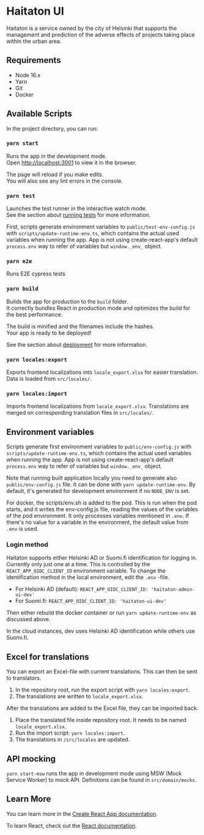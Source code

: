 # Haitaton UI

Haitaton is a service owned by the city of Helsinki that supports the management and prediction of the adverse
effects of projects taking place within the urban area.

## Requirements

- Node 16.x
- Yarn
- Git
- Docker

## Available Scripts

In the project directory, you can run:

### `yarn start`

Runs the app in the development mode.<br />
Open [http://localhost:3001](http://localhost:3001) to view it in the browser.

The page will reload if you make edits.<br />
You will also see any lint errors in the console.

### `yarn test`

Launches the test runner in the interactive watch mode.<br />
See the section about [running tests](https://facebook.github.io/create-react-app/docs/running-tests) for more information.

First, scripts generate environment variables to `public/test-env-config.js`
with `scripts/update-runtime-env.ts`, which contains the actual used variables when running the app.
App is not using create-react-app's default `process.env` way to refer of variables
but `window._env_` object.

### `yarn e2e`

Runs E2E cypress tests

### `yarn build`

Builds the app for production to the `build` folder.<br />
It correctly bundles React in production mode and optimizes the build for the best performance.

The build is minified and the filenames include the hashes.<br />
Your app is ready to be deployed!

See the section about [deployment](https://facebook.github.io/create-react-app/docs/deployment) for more information.

### `yarn locales:export`

Exports frontend localizations into `locale_export.xlsx` for easier translation. Data is loaded
from `src/locales/`.

### `yarn locales:import`

Imports frontend localizations from `locale_export.xlsx`. Translations are merged on corresponding translation files
in `src/locales/`.

## Environment variables

Scripts generate first environment variables to `public/env-config.js` with
`scripts/update-runtime-env.ts`, which contains the actual used variables when running the app. App
is not using create-react-app's default `process.env` way to refer of variables but `window._env_`
object.

Note that running built application locally you need to generate also `public/env-config.js` file.
It can be done with `yarn update-runtime-env`. By default, it's generated for development
environment if no `NODE_ENV` is set.

For docker, the scripts/env.sh is added to the pod. This is run when the pod starts, and it writes
the env-config.js file, reading the values of the variables of the pod environment. It only
processes variables mentioned in `.env`. If there's no value for a variable in the environment, the
default value from `.env` is used.

### Login method

Haitaton supports either Helsinki AD or Suomi.fi identification for logging in. Currently only just
one at a time. This is controlled by the `REACT_APP_OIDC_CLIENT_ID` environment variable. To change
the identification method in the local environment, edit the `.env` -file.

- For Helsinki AD (default):
  `REACT_APP_OIDC_CLIENT_ID: 'haitaton-admin-ui-dev'`
- For Suomi.fi:
  `REACT_APP_OIDC_CLIENT_ID: 'haitaton-ui-dev'`

Then either rebuild the docker container or run `yarn update-runtime-env` as discussed above.

In the cloud instances, dev uses Helsinki AD identification while others use Suomi.fi.

## Excel for translations

You can export an Excel-file with current translations. This can then be sent to translators.

1. In the repository root, run the export script with `yarn locales:export`.
2. The translations are written to `locale_export.xlsx`.

After the translations are added to the Excel file, they can be imported back.

1. Place the translated file inside repository root. It needs to be named `locale_export.xlsx`.
2. Run the import script: `yarn locales:import`.
3. The translations in `/src/locales` are updated.

## API mocking

`yarn start-msw` runs the app in development mode using MSW (Mock Service Worker)
to mock API. Definitions can be found in `src/domain/mocks`.

## Learn More

You can learn more in the [Create React App documentation](https://facebook.github.io/create-react-app/docs/getting-started).

To learn React, check out the [React documentation](https://reactjs.org/).
